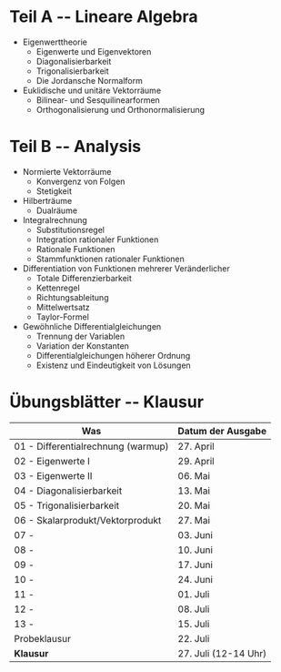 # Teil A -- Lineare Algebra

* Eigenwerttheorie
    * Eigenwerte und Eigenvektoren
    * Diagonalisierbarkeit
    * Trigonalisierbarkeit
    * Die Jordansche Normalform
* Euklidische und unitäre Vektorräume
    * Bilinear- und Sesquilinearformen
    * Orthogonalisierung und Orthonormalisierung

# Teil B -- Analysis

* Normierte Vektorräume
    * Konvergenz von Folgen
    * Stetigkeit
* Hilberträume
    * Dualräume
* Integralrechnung
    * Substitutionsregel
    * Integration rationaler Funktionen
    * Rationale Funktionen
    * Stammfunktionen rationaler Funktionen
* Differentiation von Funktionen mehrerer Veränderlicher
    * Totale Differenzierbarkeit
    * Kettenregel
    * Richtungsableitung
    * Mittelwertsatz
    * Taylor-Formel
* Gewöhnliche Differentialgleichungen
    * Trennung der Variablen
    * Variation der Konstanten
    * Differentialgleichungen höherer Ordnung
    * Existenz und Eindeutigkeit von Lösungen

# &Uuml;bungsbl&auml;tter -- Klausur

| Was | Datum der Ausgabe |
| ------ | ------- |
| 01 - Differentialrechnung (warmup) | 27. April |
| 02 - Eigenwerte I | 29. April |
| 03 - Eigenwerte II | 06. Mai |
| 04 - Diagonalisierbarkeit | 13. Mai |
| 05 - Trigonalisierbarkeit | 20. Mai |
| 06 - Skalarprodukt/Vektorprodukt | 27. Mai |
| 07 -  | 03. Juni |
| 08 -  | 10. Juni |
| 09 -  | 17. Juni |
| 10 -  | 24. Juni |
| 11 -  | 01. Juli |
| 12 -  | 08. Juli |
| 13 -  | 15. Juli |
| Probeklausur  | 22. Juli |
| **Klausur**  | 27. Juli (12-14 Uhr) |

